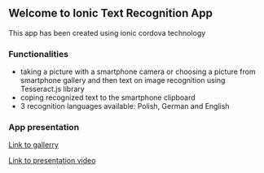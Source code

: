 ## Welcome to Ionic Text Recognition App

This app has been created using ionic cordova technology

### Functionalities

- taking a picture with a smartphone camera or choosing a picture from smartphone gallery and then text on image recognition using Tesseract.js library
- coping recognized text to the smartphone clipboard
- 3 recognition languages available: Polish, German and English

### App presentation

[Link to gallerry](https://github.com/MateuszLempik/TesseractOcrIonic/tree/master/gallery)

[Link to presentation video](https://github.com/MateuszLempik/TesseractOcrIonic/blob/master/gallery/2019-11-13_10h27_00.mp4)
